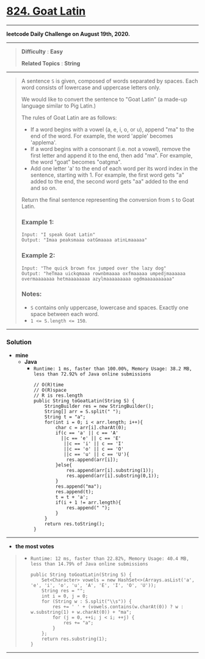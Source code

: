 # [824. Goat Latin](https://leetcode.com/problems/goat-latin/)

---

**leetcode Daily Challenge on August 19th, 2020.**

---

> **Difficulty** : **Easy**
>
> **Related Topics** : **String**

---

> A sentence `S` is given, composed of words separated by spaces. Each word consists of lowercase and uppercase letters only.
> 
> We would like to convert the sentence to "Goat Latin" (a made-up language similar to Pig Latin.)
> 
> The rules of Goat Latin are as follows:
> * If a word begins with a vowel (a, e, i, o, or u), append "ma" to the end of the word.
>   For example, the word 'apple' becomes 'applema'.
> * If a word begins with a consonant (i.e. not a vowel), remove the first letter and append it to the end, then add "ma".
>   For example, the word "goat" becomes "oatgma".
> * Add one letter 'a' to the end of each word per its word index in the sentence, starting with 1.
>   For example, the first word gets "a" added to the end, the second word gets "aa" added to the end and so on.
> 
> Return the final sentence representing the conversion from `S` to Goat Latin.
> 
> 
> ### Example 1:
> ```
> Input: "I speak Goat Latin"
> Output: "Imaa peaksmaaa oatGmaaaa atinLmaaaaa"
> ```
> 
> ### Example 2:
> ```
> Input: "The quick brown fox jumped over the lazy dog"
> Output: "heTmaa uickqmaaa rownbmaaaa oxfmaaaaa umpedjmaaaaaa overmaaaaaaa hetmaaaaaaaa azylmaaaaaaaaa ogdmaaaaaaaaaa"
> ```
> 
> ### Notes:
> * `S` contains only uppercase, lowercase and spaces. Exactly one space between each word.
> * `1 <= S.length <= 150`.

---


### Solution
* **mine**
  * **Java**
    * `Runtime: 1 ms, faster than 100.00%, Memory Usage: 38.2 MB, less than 72.92% of Java online submissions`
      ```
      // O(R)time
      // O(R)space
      // R is res.length
      public String toGoatLatin(String S) {
          StringBuilder res = new StringBuilder();
          String[] arr = S.split(" ");
          String t = "a";
          for(int i = 0; i < arr.length; i++){
              char c = arr[i].charAt(0);
              if(c == 'a' || c == 'A'
                ||c == 'e' || c == 'E'
                 ||c == 'i' || c == 'I'
                 ||c == 'o' || c == 'O'
                 ||c == 'u' || c == 'U'){
                  res.append(arr[i]);
              }else{
                  res.append(arr[i].substring(1));
                  res.append(arr[i].substring(0,1));
              }
              res.append("ma");
              res.append(t);
              t = t + 'a';
              if(i + 1 != arr.length){
                  res.append(" ");
              }
          }
          return res.toString();
      }
      ```

---

* **the most votes**
>  * `Runtime: 12 ms, faster than 22.82%, Memory Usage: 40.4 MB, less than 14.79% of Java online submissions`
>    ```
>    public String toGoatLatin(String S) {
>        Set<Character> vowels = new HashSet<>(Arrays.asList('a', 'e', 'i', 'o', 'u', 'A', 'E', 'I', 'O', 'U'));
>        String res = "";
>        int i = 0, j = 0;
>        for (String w : S.split("\\s")) {
>            res += ' ' + (vowels.contains(w.charAt(0)) ? w : w.substring(1) + w.charAt(0)) + "ma";
>            for (j = 0, ++i; j < i; ++j) {
>                res += "a";
>            }
>        };
>        return res.substring(1);
>    }
>    ```

---
